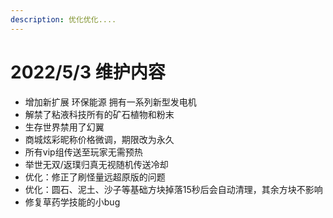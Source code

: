 ```yaml
---
description: 优化优化....
---
```


# 2022/5/3 维护内容

* 增加新扩展 环保能源 拥有一系列新型发电机
* 解禁了粘液科技所有的矿石植物和粉末
* 生存世界禁用了幻翼
* 商城炫彩昵称价格微调，期限改为永久
* 所有vip组传送至玩家无需预热
* 举世无双/返璞归真无视随机传送冷却
* 优化：修正了刷怪量远超原版的问题
* 优化：圆石、泥土、沙子等基础方块掉落15秒后会自动清理，其余方块不影响
* 修复草药学技能的小bug
